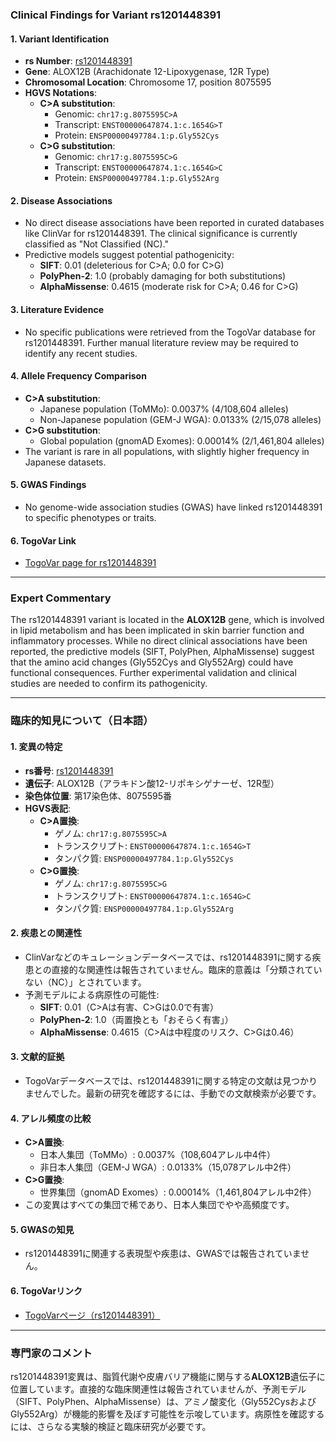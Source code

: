 ### Clinical Findings for Variant rs1201448391

#### 1. **Variant Identification**
   - **rs Number**: [rs1201448391](https://identifiers.org/dbsnp/rs1201448391)
   - **Gene**: ALOX12B (Arachidonate 12-Lipoxygenase, 12R Type)
   - **Chromosomal Location**: Chromosome 17, position 8075595
   - **HGVS Notations**:
     - **C>A substitution**:
       - Genomic: `chr17:g.8075595C>A`
       - Transcript: `ENST00000647874.1:c.1654G>T`
       - Protein: `ENSP00000497784.1:p.Gly552Cys`
     - **C>G substitution**:
       - Genomic: `chr17:g.8075595C>G`
       - Transcript: `ENST00000647874.1:c.1654G>C`
       - Protein: `ENSP00000497784.1:p.Gly552Arg`

#### 2. **Disease Associations**
   - No direct disease associations have been reported in curated databases like ClinVar for rs1201448391. The clinical significance is currently classified as "Not Classified (NC)."
   - Predictive models suggest potential pathogenicity:
     - **SIFT**: 0.01 (deleterious for C>A; 0.0 for C>G)
     - **PolyPhen-2**: 1.0 (probably damaging for both substitutions)
     - **AlphaMissense**: 0.4615 (moderate risk for C>A; 0.46 for C>G)

#### 3. **Literature Evidence**
   - No specific publications were retrieved from the TogoVar database for rs1201448391. Further manual literature review may be required to identify any recent studies.

#### 4. **Allele Frequency Comparison**
   - **C>A substitution**:
     - Japanese population (ToMMo): 0.0037% (4/108,604 alleles)
     - Non-Japanese population (GEM-J WGA): 0.0133% (2/15,078 alleles)
   - **C>G substitution**:
     - Global population (gnomAD Exomes): 0.00014% (2/1,461,804 alleles)
   - The variant is rare in all populations, with slightly higher frequency in Japanese datasets.

#### 5. **GWAS Findings**
   - No genome-wide association studies (GWAS) have linked rs1201448391 to specific phenotypes or traits.

#### 6. **TogoVar Link**
   - [TogoVar page for rs1201448391](https://togovar.org/variant/tgv56979370)

---

### Expert Commentary
The rs1201448391 variant is located in the **ALOX12B** gene, which is involved in lipid metabolism and has been implicated in skin barrier function and inflammatory processes. While no direct clinical associations have been reported, the predictive models (SIFT, PolyPhen, AlphaMissense) suggest that the amino acid changes (Gly552Cys and Gly552Arg) could have functional consequences. Further experimental validation and clinical studies are needed to confirm its pathogenicity.

---

### 臨床的知見について（日本語）

#### 1. **変異の特定**
   - **rs番号**: [rs1201448391](https://identifiers.org/dbsnp/rs1201448391)
   - **遺伝子**: ALOX12B（アラキドン酸12-リポキシゲナーゼ、12R型）
   - **染色体位置**: 第17染色体、8075595番
   - **HGVS表記**:
     - **C>A置換**:
       - ゲノム: `chr17:g.8075595C>A`
       - トランスクリプト: `ENST00000647874.1:c.1654G>T`
       - タンパク質: `ENSP00000497784.1:p.Gly552Cys`
     - **C>G置換**:
       - ゲノム: `chr17:g.8075595C>G`
       - トランスクリプト: `ENST00000647874.1:c.1654G>C`
       - タンパク質: `ENSP00000497784.1:p.Gly552Arg`

#### 2. **疾患との関連性**
   - ClinVarなどのキュレーションデータベースでは、rs1201448391に関する疾患との直接的な関連性は報告されていません。臨床的意義は「分類されていない（NC）」とされています。
   - 予測モデルによる病原性の可能性:
     - **SIFT**: 0.01（C>Aは有害、C>Gは0.0で有害）
     - **PolyPhen-2**: 1.0（両置換とも「おそらく有害」）
     - **AlphaMissense**: 0.4615（C>Aは中程度のリスク、C>Gは0.46）

#### 3. **文献的証拠**
   - TogoVarデータベースでは、rs1201448391に関する特定の文献は見つかりませんでした。最新の研究を確認するには、手動での文献検索が必要です。

#### 4. **アレル頻度の比較**
   - **C>A置換**:
     - 日本人集団（ToMMo）: 0.0037%（108,604アレル中4件）
     - 非日本人集団（GEM-J WGA）: 0.0133%（15,078アレル中2件）
   - **C>G置換**:
     - 世界集団（gnomAD Exomes）: 0.00014%（1,461,804アレル中2件）
   - この変異はすべての集団で稀であり、日本人集団でやや高頻度です。

#### 5. **GWASの知見**
   - rs1201448391に関連する表現型や疾患は、GWASでは報告されていません。

#### 6. **TogoVarリンク**
   - [TogoVarページ（rs1201448391）](https://togovar.org/variant/tgv56979370)

---

### 専門家のコメント
rs1201448391変異は、脂質代謝や皮膚バリア機能に関与する**ALOX12B**遺伝子に位置しています。直接的な臨床関連性は報告されていませんが、予測モデル（SIFT、PolyPhen、AlphaMissense）は、アミノ酸変化（Gly552CysおよびGly552Arg）が機能的影響を及ぼす可能性を示唆しています。病原性を確認するには、さらなる実験的検証と臨床研究が必要です。